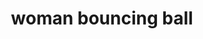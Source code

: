 ---
layout: people&body
title: woman bouncing ball
emoji: woman_bouncing_ball
permalink: ⛹️‍♀️.html
---